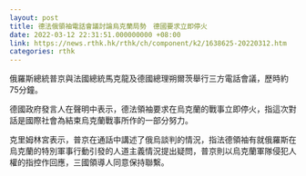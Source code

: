 ```yaml
---
layout: post
title: 德法俄領袖電話會議討論烏克蘭局勢　德國要求立即停火
date: 2022-03-12 22:31:51.000000000 +08:00
link: https://news.rthk.hk/rthk/ch/component/k2/1638625-20220312.htm
categories: rthk
---
```


俄羅斯總統普京與法國總統馬克龍及德國總理朔爾茨舉行三方電話會議，歷時約75分鐘。

德國政府發言人在聲明中表示，德法領袖要求在烏克蘭的戰事立即停火，指這次對話是國際社會為結束烏克蘭戰事所作的一部分努力。

克里姆林宮表示，普京在通話中講述了俄烏談判的情況，指法德領袖有就俄羅斯在烏克蘭的特別軍事行動引發的人道主義情況提出疑問，普京則以烏克蘭軍隊侵犯人權的指控作回應，三國領導人同意保持聯繫。
